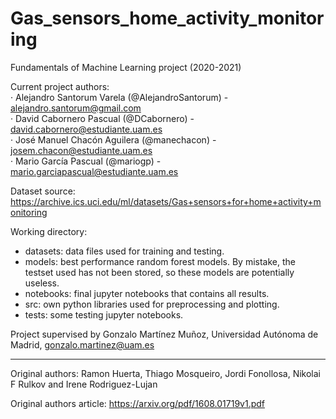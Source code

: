 # Gas_sensors_home_activity_monitoring
Fundamentals of Machine Learning project (2020-2021)

Current project authors:<br>
  · Alejandro Santorum Varela (@AlejandroSantorum) - alejandro.santorum@gmail.com<br>
  · David Cabornero Pascual (@DCabornero) - david.cabornero@estudiante.uam.es<br>
	· José Manuel Chacón Aguilera (@manechacon) - josem.chacon@estudiante.uam.es<br>
	· Mario García Pascual (@mariogp) - mario.garciapascual@estudiante.uam.es<br>

Dataset source: https://archive.ics.uci.edu/ml/datasets/Gas+sensors+for+home+activity+monitoring

Working directory:
  - datasets: data files used for training and testing.
  - models: best performance random forest models. By mistake, the testset used has not been stored, so these models are potentially useless.
  - notebooks: final jupyter notebooks that contains all results.
  - src: own python libraries used for preprocessing and plotting.
  - tests: some testing jupyter notebooks.
  
Project supervised by Gonzalo Martínez Muñoz, Universidad Autónoma de Madrid, gonzalo.martinez@uam.es

---------------------------------------------------------------------

Original authors: Ramon Huerta, Thiago Mosqueiro, Jordi Fonollosa, Nikolai F Rulkov and Irene Rodriguez-Lujan

Original authors article: https://arxiv.org/pdf/1608.01719v1.pdf
